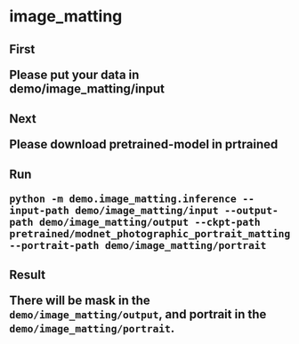 # image_matting
<h2>First 

Please put your data in demo/image_matting/input

<h2>Next
  
Please download pretrained-model in prtrained


<h2>Run
  

```
python -m demo.image_matting.inference --input-path demo/image_matting/input --output-path demo/image_matting/output --ckpt-path pretrained/modnet_photographic_portrait_matting.ckpt --portrait-path demo/image_matting/portrait
```

<h2>Result

There will be mask in the `demo/image_matting/output`, and portrait in the `demo/image_matting/portrait`.

